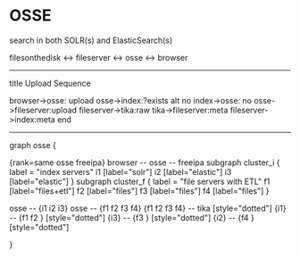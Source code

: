 # OSSE

search in both SOLR(s) and ElasticSearch(s)




filesonthedisk <-> fileserver <-> osse <-> browser

----
title Upload Sequence

browser->osse: upload
osse->index:?exists
alt no
index->osse: no
osse->fileserver:upload
fileserver->tika:raw
tika->fileserver:meta
fileserver->index:meta
end

----

graph osse {

  {rank=same osse freeipa}
  browser -- osse -- freeipa
  subgraph cluster_i {
  label = "index servers"
  i1 [label="solr"]
  i2 [label="elastic"]
  i3 [label="elastic"]
  }
  subgraph cluster_f {
  label = "file servers with ETL"
  f1 [label="files+etl"]
  f2 [label="files"]
  f3 [label="files"]
  f4 [label="files"]
  }

  osse -- {i1 i2 i3}
  osse -- {f1 f2 f3 f4}
  {f1 f2 f3 f4} -- tika [style="dotted"]
  {i1} --  {f1 f2 } [style="dotted"]
  {i3} --  {f3 } [style="dotted"]
  {i2} --  {f4 } [style="dotted"]

}

